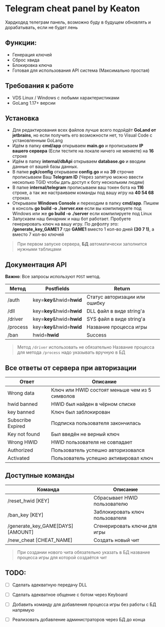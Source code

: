 # Telegram cheat panel by Keaton
Хардкодед телеграм панель, возможно буду в будущем обновлять и дорабатывать, если не будет лень

## Функции:
- Генерация ключей
- Сброс хвида
- Блокировка ключа
- Готовая для использования API система (Максимально простая)

## Требования к работе

- VDS Linux / Windows с любыми характеристиками
- GoLang 1.17+ версии

## Установка
- Для редактирования всех файлов лучше всего подойдёт **GoLand от jetbrains**, но если получить его возможности нет, то Visual Code с установленным GoLang 
- Идём в папку **cmd/app** открываем **main.go** и прописываем **IP вашего сервера** (Если тестите на локале ничего не меняете) на **16** строке
- Идём в папку **internal/dbApi** открываем **database.go** и вводим данные от вашей базы данных. 
- В папке **pgk/config** открываем **config.go** и на **39** строчке прописываем Ваш **Telegram ID** (Через запятую можно ввести несколько TGID чтобы дать доступ к боту нескольким людям)
- В папке **internal/telegram** прописываем ваш токен бота на **116** строке, а так же настраиваем команды под вашу игру на **40 54 68** строках. 
- Открываем **Windows Console** и переходим в папку **cmd/app**. Пишем в консоль **go build -o ./server.exe** если вы компилируете под Windows или же **go build -o ./server** если компилируете под Linux
- Запускаем наш бинарник и наш бот работает. Пробуете генерировать ключ на вашу игру. По дефолту это: **/generate_key_GAME1 7** где **GAME1** вместо 1 кол-во дней **(30 7 1)**, а вместо 7 кол-во ключей

> При первом запуске сервера, **БД** автоматически заполнится нужными таблицами


## Документация API
**Важно**: Все запросы используют `POST` метод. 

| Метод | Postfields | Return |
| ------ | ------ | ------ |
| /auth | key=**key**&hwid=**hwid** | Статус авторизации или ошибку |
| /dll | key=**key**&hwid=**hwid** | DLL файл в виде string'a |
| /driver | key=**key**&hwid=**hwid** | SYS файл в виде string'a |
| /process | key=**key**&hwid=**hwid** | Название процесса игры |
| /ban | hwid=**hwid** | Success |

> Метод `/driver` использовать не обязательно
> Название процесса для метода `/process` надо указывать вручную в БД

## Все ответы от сервера при авторизации
| Ответ | Описание |
| ------ | ------ |
| Wrong data | Ключ или HWID состоят меньше чем из 5 символов|
| hwid banned | HWID был найден в чёрном списке |
| key banned | Ключ был заблокирован |
| Subscribe Expired | Подписка пользователя закончилась |
| Key not found | Был введён не верный ключ |
| Wrong HWID | HWID пользователя не совпадает |
| Authorized | Пользователь успешно авторизовался |
| Activated | Пользователь успешно активировал ключ |

## Доступные команды
| Команда | Описание |
| ------ | ------ |
| /reset_hwid [KEY] | Сбрасывает HWID пользователю |
| /ban_key [KEY]| Заблокировать ключ пользователя |
| /generate_key_GAME[DAYS] [AMOUNT]| Сгенерировать ключи для игры |
| /new_cheat [CHEAT_NAME]| Создать новый чит |
> При создании нового чита обязательно указать в БД название процесса игры для которой создаётся чит

## TODO:
- [ ] Сделать адекватную передачу DLL 

- [ ] Сделать адекватное общение с ботом через Keyboard 

- [ ] Добавить команду для добавления процесса игры без работы с БД напрямую

- [ ] Реализовать добавление администраторов через БД до конца